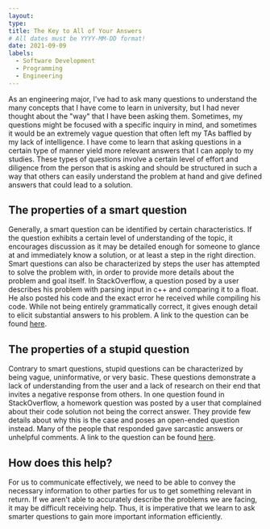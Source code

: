 ```yaml
---
layout: 
type: 
title: The Key to All of Your Answers
# All dates must be YYYY-MM-DD format!
date: 2021-09-09
labels:
  - Software Development
  - Programming
  - Engineering
---
```

As an engineering major, I've had to ask many questions to understand the many concepts that I have come to learn in university, but I had never thought about the "way" that I have been asking them. Sometimes, my questions might be focused with a specific inquiry in mind, and sometimes it would be an extremely vague question that often left my TAs baffled by my lack of intelligence. I have come to learn that asking questions in a certain type of manner yield more relevant answers that I can apply to my studies. These types of questions involve a certain level of effort and diligence from the person that is asking and should be structured in such a way that others can easily understand the problem at hand and give defined answers that could lead to a solution. 

## The properties of a smart question

Generally, a smart question can be identified by certain characteristics. If the question exhibits a certain level of understanding of the topic, it encourages discussion as it may be detailed enough for someone to glance at and immediately know a solution, or at least a step in the right direction. Smart questions can also be characterized by steps the user has attempted to solve the problem with, in order to provide more details about the problem and goal itself. In StackOverflow, a question posed by a user describes his problem with parsing input in c++ and comparing it to a float. He also posted his code and the exact error he received while compiling his code. While not being entirely grammatically correct, it gives enough detail to elicit substantial answers to his problem. A link to the question can be found [here](https://stackoverflow.com/questions/69127127/c-check-whether-the-user-input-is-float-or-not).

## The properties of a stupid question 

Contrary to smart questions, stupid questions can be characterized by being vague, uninformative, or very basic. These questions demonstrate a lack of understanding from the user and a lack of research on their end that invites a negative response from others. In one question found in StackOverflow, a homework question was posted by a user that complained about their code solution not being the correct answer. They provide few details about why this is the case and poses an open-ended question instead. Many of the people that responded gave sarcastic answers or unhelpful comments. A link to the question can be found [here](https://stackoverflow.com/questions/69127792/can-you-tell-me-if-my-implementation-of-insertion-sort-is-correct-its-working).

## How does this help?

For us to communicate effectively, we need to be able to convey the necessary information to other parties for us to get something relevant in return. If we aren't able to accurately describe the problems we are facing, it may be difficult receiving help. Thus, it is imperative that we learn to ask smarter questions to gain more important information efficiently. 
